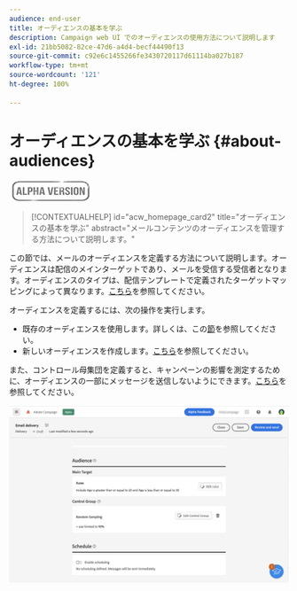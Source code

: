 ```yaml
---
audience: end-user
title: オーディエンスの基本を学ぶ
description: Campaign web UI でのオーディエンスの使用方法について説明します
exl-id: 21bb5082-82ce-47d6-a4d4-becf44490f13
source-git-commit: c92e6c1455266fe3430720117d61114ba027b187
workflow-type: tm+mt
source-wordcount: '121'
ht-degree: 100%

---
```


# オーディエンスの基本を学ぶ {#about-audiences}

![](../assets/do-not-localize/badge.png)

>[!CONTEXTUALHELP]
>id="acw_homepage_card2"
>title="オーディエンスの基本を学ぶ"
>abstract="メールコンテンツのオーディエンスを管理する方法について説明します。"

<!--
Audience only created for the delivery, not available later-->


<!--
Three ways:
* existing audience

Campaign or AEP Audiences

* create new on the fly

query like AEP segment builder (same component with campaign data)

* import from file

show use case with a new audience creation (or import from file?)

control groups like acc: exract, random, based on attribute
-->

この節では、メールのオーディエンスを定義する方法について説明します。オーディエンスは配信のメインターゲットであり、メールを受信する受信者となります。オーディエンスのタイプは、配信テンプレートで定義されたターゲットマッピングによって異なります。[こちら](../email/create-email.md)を参照してください。

オーディエンスを定義するには、次の操作を実行します。

* 既存のオーディエンスを使用します。詳しくは、この[節](add-audience.md)を参照してください。
* 新しいオーディエンスを作成します。[こちら](segment-builder.md)を参照してください。

また、コントロール母集団を定義すると、キャンペーンの影響を測定するために、オーディエンスの一部にメッセージを送信しないようにできます。[こちら](control-group.md)を参照してください。

![](assets/about-audience.png)
